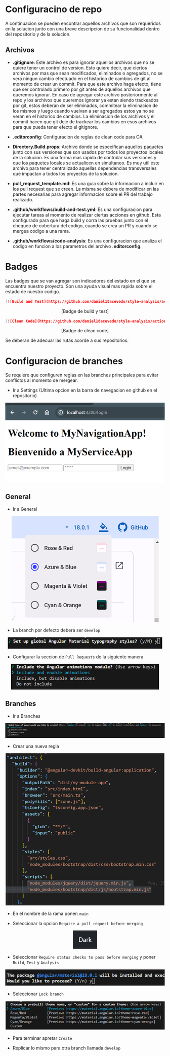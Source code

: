 # Configuracino de repo

A continuacion se pueden encontrar aquellos archivos que son requeridos en la solucion junto con una breve descripcion de su funcionalidad dentro del repositorio y de la solucion.

## Archivos

- **.gitignore**: Este archivo es para ignorar aquellos archivos que no se quiere tener un control de version. Esto quiere decir, que ciertos archivos por mas que sean modificados, eliminados o agregados, no se vera ningun cambio efectuado en el historico de cambios de git al momento de crear un commit. Para que este archivo haga efecto, tiene que ser controlado primero por git antes de aquellos archivos que queremos ignorar. En caso de agregar este archivo posteriormente al repo y los archivos que queremos ignorar ya estan siendo trackeados por git, estos deberan de ser eliminados, commitear la eliminacion de los mismos y luego cuando vuelvan a ser agregados estos ya no se veran en el historico de cambios. La eliminacion de los archivos y el commit hacen que git deje de trackear los cambios en esos archivos para que pueda tener efecto el gitignore.

- **.editorconfig**: Configuracion de reglas de clean code para C#.

- **Directory.Build.props**: Archivo donde se especifican aquellos paquetes junto con sus versiones que son usados por todos los proyectos locales de la solucion. Es una forma mas rapida de controlar sus versiones y que los paquetes locales se actualicen en simultaneo. Es muy util este archivo para tener centralizado aquellas dependencias transversales que impactan a todos los proyectos de la solucion.

- **pull_request_template.md**: Es una guia sobre la informacion a incluir en los pull request que se creen. La misma se debera de modificar en las partes necesarias para agregar informacion sobre el PR del trabajo realizado.

- **.github/workflows/build-and-test.yml**: Es una configuracion para ejecutar tareas al momento de realizar ciertas acciones en github. Esta configurado para que haga build y corra las pruebas junto con el chequeo de cobertura del codigo, cuando se crea un PR y cuando se mergea codigo a una rama.

- **.github/workflows/code-analysis**: Es una configuracion que analiza el codigo en funcion a los parametros del archivo **.editorconfig**.

# Badges

Las badges que se van agregar son indicadores del estado en el que se encuentra nuestro proyecto. Son una ayuda visual mas rapida sobre el estado de nuestro codigo.

```md
[![Build and Test](https://github.com/daniel18acevedo/style-analysis/actions/workflows/build-and-test.yml/badge.svg?branch=main)](https://github.com/daniel18acevedo/style-analysis/actions/workflows/build-and-test.yml)
```
<p align="center">
  [Badge de build y test]
</p>

```md
[![Clean Code](https://github.com/daniel18acevedo/style-analysis/actions/workflows/build-and-test.yml/badge.svg?branch=main)](https://github.com/daniel18acevedo/style-analysis/actions/workflows/code-analysis.yml)
```
<p align="center">
  [Badge de clean code]
</p>

Se deberan de adecuar las rutas acorde a sus repositorios.

# Configuracion de branches

Se requiere que configuren reglas en las branches principales para evitar conflictos al momento de mergear.

- Ir a Settings (Ultima opcion en la barra de navegacion en github en el repositorio)
<p align="center">
<img src="images/image-1.png"/>
</p>

## General

- Ir a General
<p align="center">
<img src="images/image-10.png"/>
</p>

- La branch por defecto debera ser `develop`
<p align="center">
<img src="images/image-7.png"/>
</p>

- Configurar la seccion de `Pull Requests` de la siguiente manera
<p align="center">
<img src="images/image-8.png"/>
</p>

## Branches

- Ir a Branches
<p align="center">
<img src="images/image-2.png"/>
</p>

- Crear una nueva regla
<p align="center">
<img src="images/image-3.png"/>
</p>

- En el nombre de la rama poner: `main`

- Seleccionar la opcion `Require a pull request before merging`
<p align="center">
<img src="images/image-4.png"/>
</p>

- Seleccionar `Require status checks to pass before merging` y poner `Build`, `Test` y `Analysis`
<p align="center">
<img src="images/image-5.png"/>
</p>

- Seleccionar `Lock branch`
<p align="center">
<img src="images/image-6.png"/>
</p>

- Para terminar apretar `Create`

- Replicar lo mismo para otra branch llamada `develop`
